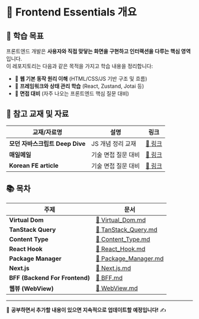 # 📂 Frontend Essentials 개요

## 📌 학습 목표

프론트엔드 개발은 **사용자와 직접 맞닿는 화면을 구현하고 인터랙션을 다루는 핵심 영역**입니다.  
이 레포지토리는 다음과 같은 목적을 가지고 학습 내용을 정리합니다:

- 🔹 **웹 기본 동작 원리 이해** (HTML/CSS/JS 기반 구조 및 흐름)
- 🔹 **프레임워크와 상태 관리 학습** (React, Zustand, Jotai 등)
- 🔹 **면접 대비** (자주 나오는 프론트엔드 핵심 질문 대비)

## 📖 참고 교재 및 자료

| 교재/자료명                     | 설명                | 링크                                                                  |
| ------------------------------- | ------------------- | --------------------------------------------------------------------- |
| **모던 자바스크립트 Deep Dive** | JS 개념 정리 교재   | [🔗 링크](https://book.naver.com/bookdb/book_detail.nhn?bid=16439154) |
| **매일메일**                    | 기술 면접 질문 대비 | [🔗 링크](https://www.maeil-mail.kr/)                                 |
| **Korean FE article**           | 기술 면접 질문 대비 | [🔗 링크](https://kofearticle.substack.com/)                          |

## 📚 목차

| 주제                           | 문서                                        |
| ------------------------------ | ------------------------------------------- |
| **Virtual Dom**                | [🔗 Virtual_Dom.md](Virtual_DOM.md)         |
| **TanStack Query**             | [🔗 TanStack_Query.md](TanStack_Query.md)   |
| **Content Type**               | [🔗 Content_Type.md](Content_Type.md)       |
| **React Hook**                 | [🔗 React_Hook.md](React_Hook.md)           |
| **Package Manager**            | [🔗 Package_Manager.md](Package_Manager.md) |
| **Next.js**                    | [🔗 Next.js.md](Next.js.md)                 |
| **BFF (Backend For Frontend)** | [🔗 BFF.md](BFF.md)                         |
| **웹뷰 (WebView)**             | [🔗 WebView.md](WebView.md)                 |

---

📌 **공부하면서 추가할 내용이 있으면 지속적으로 업데이트할 예정입니다!** ✍️
